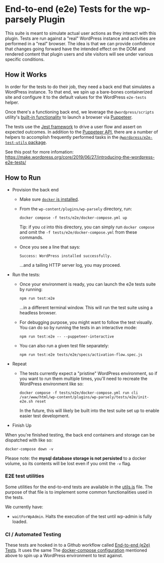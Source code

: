 # End-to-end (e2e) Tests for the wp-parsely Plugin

This suite is meant to simulate actual user actions as they interact with this plugin. Tests are run against a "real" WordPress instance and activities are performed in a "real" browser. The idea is that we can provide confidence that changes going forward have the intended effect on the DOM and rendered content that plugin users and site visitors will see under various specific conditions.

## How it Works

In order for the tests to do their job, they need a back end that simulates a WordPress instance. To that end, we spin up a bare-bones containerized site and configure it to the default values for the WordPress `e2e-tests` helper.

Once there's a functioning back end, we leverage the `@wordpress/scripts` utility's [built-in functionality](https://developer.wordpress.org/block-editor/reference-guides/packages/packages-scripts/#test-e2e) to launch a browser via [Puppeteer](https://pptr.dev/).

The tests use the [Jest framework](https://jestjs.io/) to drive a user flow and assert on expected outcomes. In addition to the [Puppeteer API](https://github.com/puppeteer/puppeteer/blob/main/docs/api.md), there are a number of helpers to accomplish frequently performed tasks in the [`@wordpress/e2e-test-utils` package](https://developer.wordpress.org/block-editor/reference-guides/packages/packages-e2e-test-utils/).

See this post for more infomation: https://make.wordpress.org/core/2019/06/27/introducing-the-wordpress-e2e-tests/

## How to Run

- Provision the back end

  - Make sure [`docker` is installed](https://docs.docker.com/engine/install/).
  - From the `wp-content/plugins/wp-parsely` directory, run:

    `docker compose -f tests/e2e/docker-compose.yml up`

    Tip: if you `cd` into this directory, you can simply run `docker compose` and omit the `-f tests/e2e/docker-compose.yml` from these commands.

  - Once you see a line that says:

    `Success: WordPress installed successfully.`

    ...and a tailing HTTP server log, you may proceed.

- Run the tests:

  - Once your environment is ready, you can launch the e2e tests suite by running:

    `npm run test:e2e`

    ...in a different terminal window. This will run the test suite using a headless browser.

  - For debugging purpose, you might want to follow the test visually. You can do so by running the tests in an interactive mode:

    `npm run test:e2e -- --puppeteer-interactive`

  - You can also run a given test file separately:

    `npm run test:e2e tests/e2e/specs/activation-flow.spec.js`

- Repeat

  - The tests currently expect a "pristine" WordPress environment, so if you want to run them multiple times, you'll need to recreate the WordPress environment like so:

    `docker compose -f tests/e2e/docker-compose.yml run cli /var/www/html/wp-content/plugins/wp-parsely/tests/e2e/init-e2e.sh reset`

    In the future, this will likely be built into the test suite set up to enable easier test development.

- Finish Up

When you're finished testing, the back end containers and storage can be dispatched with like so:

`docker-compose down -v`

Please note: the **mysql database storage is not persisted** to a docker volume, so its contents will be lost even if you omit the `-v` flag.

### E2E test utilities

Some utilities for the end-to-end tests are available in the [utils.js](utils.js) file. The purpose of that file is to implement some common functionalities used in the tests. 

We currently have:

- `waitForWpAdmin`. Halts the execution of the test until wp-admin is fully loaded.

### CI / Automated Testing

These tests are hooked in to a Github workflow called [End-to-end (e2e) Tests](../../.github/workflows/e2e-tests.yml). It uses the same The [docker-compose configuration](./docker-compose.yml) mentioned above to spin up a WordPress environment to test against.
